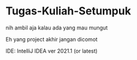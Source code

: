 # Tugas-Kuliah-Setumpuk
<p>nih ambil aja kalau ada yang mau mungut</p>
<p>Eh yang project akhir jangan dicomot </p>
<p></p>
<p>IDE: IntelliJ IDEA ver 2021.1 (or latest)</p>
